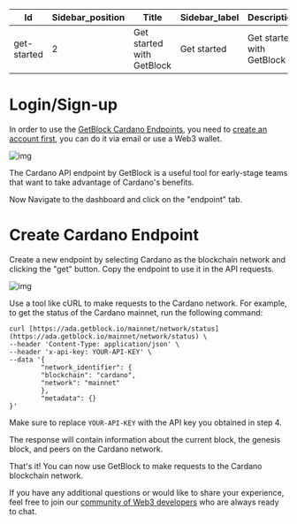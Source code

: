 | Id          |Sidebar_position  |Title                     |Sidebar_label |Description|image|
|--           |--                |--                        |--         |--|--|
|get-started  | 2                |Get started with GetBlock |Get started|Get started with GetBlock| /builder-tools/getblock.png|

 # Login/Sign-up
In order to use the [GetBlock Cardano Endpoints](https://getblock.io/nodes/ada/), you need to [create an account first](https://account.getblock.io/sign-in), you can do it via email or use a Web3 wallet.

![img](https://storage.getblock.io/web/blog/article-images/img1+(2).png)

The Cardano API endpoint by GetBlock is a useful tool for early-stage teams that want to take advantage of Cardano's benefits.

Now Navigate to the dashboard and click on the "endpoint" tab.
# Create Cardano Endpoint
Create a new endpoint by selecting Cardano as the blockchain network and clicking the "get" button.
Copy the endpoint to use it in the API requests.

![img](https://storage.getblock.io/web/blog/article-images/Screenshot+2023-06-07+at+15.19.58.png)

Use a tool like cURL to make requests to the Cardano network. For example, to get the status of the Cardano mainnet, run the following command:
```
curl [https://ada.getblock.io/mainnet/network/status](https://ada.getblock.io/mainnet/network/status) \
--header 'Content-Type: application/json' \
--header 'x-api-key: YOUR-API-KEY' \
--data '{
        "network_identifier": {
        "blockchain": "cardano",
        "network": "mainnet"
        },
        "metadata": {}
}'
```

Make sure to replace `YOUR-API-KEY` with the API key you obtained in step 4.

The response will contain information about the current block, the genesis block, and peers on the Cardano network.

That's it! You can now use GetBlock to make requests to the Cardano blockchain network.

If you have any additional questions or would like to share your experience, feel free to join our [community of Web3 developers]([https://discord.gg/Jb9UZZUHN7](https://discord.gg/Jb9UZZUHN7)) who are always ready to chat.
<!--stackedit_data:
eyJoaXN0b3J5IjpbLTE3MTE1ODYxOTUsMTY4NDEwMzMxOF19
-->